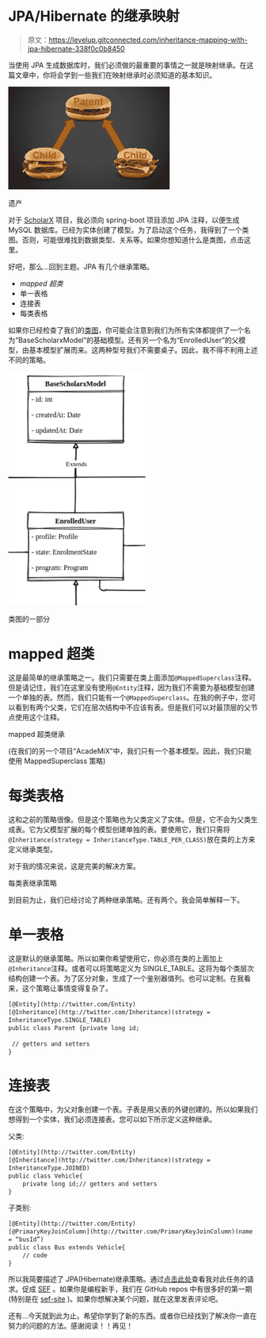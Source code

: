 # JPA/Hibernate 的继承映射

> 原文：<https://levelup.gitconnected.com/inheritance-mapping-with-jpa-hibernate-338f0c0b8450>

当使用 JPA 生成数据库时，我们必须做的最重要的事情之一就是映射继承。在这篇文章中，你将会学到一些我们在映射继承时必须知道的基本知识。

![](img/a91924b2a97e81f190997ca759d3ebe1.png)

遗产

对于 [ScholarX](https://github.com/sef-global/scholarx) 项目，我必须向 spring-boot 项目添加 JPA 注释，以便生成 MySQL 数据库。已经为实体创建了模型。为了启动这个任务，我得到了一个类图。否则，可能很难找到数据类型、关系等。如果你想知道什么是类图，点击这里。

好吧，那么…回到主题。JPA 有几个继承策略。

*   *mapped 超类*
*   单一表格
*   连接表
*   每类表格

如果你已经检查了我们的[类图](https://drive.google.com/file/d/13BsmmxXJBgv3Ul5khC2Isac3Z7IxdfOU/view)，你可能会注意到我们为所有实体都提供了一个名为“BaseScholarxModel”的基础模型。还有另一个名为“EnrolledUser”的父模型，由基本模型扩展而来。这两种型号我们不需要桌子。因此，我不得不利用上述不同的策略。

![](img/5c3da8d2bd61019f01bd752d44a1febb.png)

类图的一部分

# mapped 超类

这是最简单的继承策略之一。我们只需要在类上面添加`@MappedSuperclass`注释。但是请记住，我们在这里没有使用`@Entity`注释，因为我们不需要为基础模型创建一个单独的表。然而，我们只能有一个`@MappedSuperclass`。在我的例子中，您可以看到有两个父类，它们在层次结构中不应该有表。但是我们可以对最顶层的父节点使用这个注释。

mapped 超类继承

(在我们的另一个项目“AcadeMiX”中，我们只有一个基本模型。因此，我们只能使用 MappedSuperclass 策略)

# 每类表格

这和之前的策略很像。但是这个策略也为父类定义了实体。但是，它不会为父类生成表。它为父模型扩展的每个模型创建单独的表。要使用它，我们只需将`@Inheritance(strategy = InheritanceType.TABLE_PER_CLASS)`放在类的上方来定义继承类型。

对于我的情况来说，这是完美的解决方案。

每类表继承策略

到目前为止，我们已经讨论了两种继承策略。还有两个。我会简单解释一下。

# 单一表格

这是默认的继承策略。所以如果你希望使用它，你必须在类的上面加上`@Inheritance`注释。或者可以将策略定义为 SINGLE_TABLE。这将为每个类层次结构创建一个表。为了区分对象，生成了一个鉴别器值列。也可以定制。在我看来，这个策略让事情变得复杂了。

```
[@Entity](http://twitter.com/Entity)
[@Inheritance](http://twitter.com/Inheritance)(strategy = InheritanceType.SINGLE_TABLE)
public class Parent {private long id;

 // getters and setters 
}
```

# 连接表

在这个策略中，为父对象创建一个表。子表是用父表的外键创建的。所以如果我们想得到一个实体，我们必须连接表。您可以如下所示定义这种继承。

父类:

```
[@Entity](http://twitter.com/Entity)
[@Inheritance](http://twitter.com/Inheritance)(strategy = InheritanceType.JOINED)
public class Vehicle{
    private long id;// getters and setters 
}
```

子类别:

```
[@Entity](http://twitter.com/Entity)
[@PrimaryKeyJoinColumn](http://twitter.com/PrimaryKeyJoinColumn)(name = “busId”)
public class Bus extends Vehicle{
    // code
}
```

所以我简要描述了 JPA(Hibernate)继承策略。通过[点击此处](https://github.com/sef-global/scholarx/pull/16)查看我对此任务的请求。促成 [SEF](https://github.com/sef-global) 。如果你是编程新手，我们在 GitHub repos 中有很多好的第一期(特别是在 [sef-site](https://github.com/sef-global/sef-site/issues) )。如果你想解决某个问题，就在这里发表评论吧。

还有…今天就到此为止。希望你学到了新的东西。或者你已经找到了解决你一直在努力的问题的方法。感谢阅读！！再见！